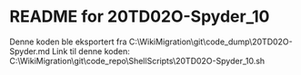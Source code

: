 # README for 20TD02O-Spyder_10
Denne koden ble eksportert fra C:\WikiMigration\git\code_dump\20TD02O-Spyder.md
Link til denne koden: C:\WikiMigration\git\code_repo\ShellScripts\20TD02O-Spyder_10.sh
